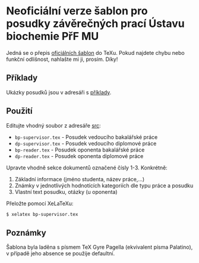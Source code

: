 # Neoficiální verze šablon pro posudky závěrečných prací Ústavu biochemie PřF MU

Jedná se o přepis [oficiálních šablon](https://www.orion.sci.muni.cz/cs/studium/informace-pro-vedouci-a-oponenty.html) do TeXu.
Pokud najdete chybu nebo funkční odlišnost, nahlašte mi ji, prosím. Díky!

## Příklady

Ukázky posudků jsou v adresáři s [příklady](examples).

## Použití

Editujte vhodný soubor z adresáře [src](src):

- `bp-supervisor.tex` - Posudek vedoucího bakalářské práce
- `dp-supervisor.tex` - Posudek vedoucího diplomové práce
- `bp-reader.tex` - Posudek oponenta bakalářské práce
- `dp-reader.tex` - Posudek oponenta diplomové práce

Upravte vhodně sekce dokumentů označené čísly 1-3. Konkrétně:

1) Základní informace (jméno studenta, název práce,...)
2) Známky v jednotlivých hodnotících kategoriích dle typu práce a posudku
3) Vlastní text posudku, otázky (u oponenta)

Přeložte pomocí XeLaTeXu:

```bash
$ xelatex bp-supervisor.tex
```

## Poznámky

Šablona byla laděna s písmem TeX Gyre Pagella (ekvivalent písma Palatino), v případě jeho absence se použije defaultní.
